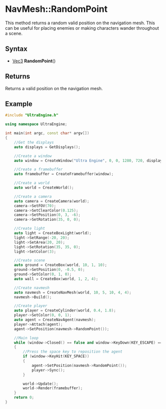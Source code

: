 # NavMesh::RandomPoint

This method returns a random valid position on the navigation mesh. This can be useful for placing enemies or making characters wander throughout a scene.

## Syntax

- [Vec3](Vec3) **RandomPoint**()

## Returns

Returns a valid position on the navigation mesh.

## Example

```c++
#include "UltraEngine.h"

using namespace UltraEngine;

int main(int argc, const char* argv[])
{
    //Get the displays
    auto displays = GetDisplays();

    //Create a window
    auto window = CreateWindow("Ultra Engine", 0, 0, 1280, 720, displays[0], WINDOW_CENTER | WINDOW_TITLEBAR);

    //Create a framebuffer
    auto framebuffer = CreateFramebuffer(window);

    //Create a world
    auto world = CreateWorld();

    //Create a camera    
    auto camera = CreateCamera(world);
    camera->SetFOV(70);
    camera->SetClearColor(0.125);
    camera->SetPosition(0, 3, -6);
    camera->SetRotation(35, 0, 0);

    //Create light
    auto light = CreateBoxLight(world);
    light->SetRange(-20, 20);
    light->SetArea(20, 20);
    light->SetRotation(35, 35, 0);
    light->SetColor(3);

    //Create scene
    auto ground = CreateBox(world, 10, 1, 10);
    ground->SetPosition(0, -0.5, 0);
    ground->SetColor(0, 1, 0);
    auto wall = CreateBox(world, 1, 2, 4);

    //Create navmesh
    auto navmesh = CreateNavMesh(world, 10, 5, 10, 4, 4);
    navmesh->Build();

    //Create player
    auto player = CreateCylinder(world, 0.4, 1.8);
    player->SetColor(0, 0, 1);
    auto agent = CreateNavAgent(navmesh);
    player->Attach(agent);
    agent->SetPosition(navmesh->RandomPoint());

    //Main loop
    while (window->Closed() == false and window->KeyDown(KEY_ESCAPE) == false)
    {
        //Press the space key to reposition the agent
        if (window->KeyHit(KEY_SPACE))
        {
            agent->SetPosition(navmesh->RandomPoint());
            player->Sync();
        }

        world->Update();
        world->Render(framebuffer);
    }
    return 0;
}
```
